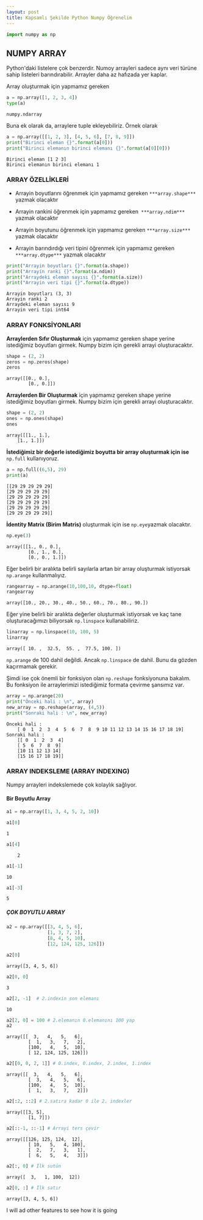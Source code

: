 ```yaml
---
layout: post
title: Kapsamlı Şekilde Python Numpy Öğrenelim
---
```


```python
import numpy as np
```

## NUMPY ARRAY

Python'daki listelere çok benzerdir. Numoy arrayleri sadece aynı veri türüne sahip listeleri barındırabilir. Arrayler daha az hafızada yer kaplar.

Array oluşturmak için yapmamız gereken


```python
a = np.array([1, 2, 3, 4])
type(a)
```

```
numpy.ndarray
```


Buna ek olarak da, arraylere tuple ekleyebiliriz. Örnek olarak


```python
a = np.array([[1, 2, 3], [4, 5, 6], [7, 8, 9]])
print("Birinci eleman {}".format(a[0]))
print("Birinci elemanın birinci elemanı {}".format(a[0][0]))
```

```
Birinci eleman [1 2 3]
Birinci elemanın birinci elemanı 1
```

### ARRAY ÖZELLİKLERİ



*   Arrayin boyutlarını öğrenmek için yapmamız gereken `***array.shape***` yazmak olacaktır

* Arrayin rankini öğrenmek için yapmamız gereken` ***array.ndim***` yazmak olacaktır

* Arrayin boyutunu öğrenmek için yapmamız gereken `***array.size***` yazmak olacaktır

* Arrayin barındırdığı veri tipini  öğrenmek için yapmamız gereken `***array.dtype***` yazmak olacaktır



```python
print("Arrayin boyutları {}".format(a.shape))
print("Arrayin ranki {}".format(a.ndim))
print("Arraydeki eleman sayısı {}".format(a.size))
print("Arrayin veri tipi {}".format(a.dtype))
```
```
Arrayin boyutları (3, 3)
Arrayin ranki 2
Arraydeki eleman sayısı 9
Arrayin veri tipi int64
```

### ARRAY FONKSİYONLARI

**Arraylerden Sıfır Oluşturmak** için yapmamız gereken shape yerine istediğimiz boyutları girmek. Numpy bizim için gerekli arrayi oluşturacaktır. 


```python
shape = (2, 2)
zeros = np.zeros(shape)
zeros
```

```
array([[0., 0.],
        [0., 0.]])
```


**Arraylerden Bir Oluşturmak** için yapmamız gereken shape yerine istediğimiz boyutları girmek. Numpy bizim için gerekli arrayi oluşturacaktır. 


```python
shape = (2, 2)
ones = np.ones(shape)
ones
```

```
array([[1., 1.],
    [1., 1.]])
```


**İstediğimiz bir değerle istediğimiz boyutta bir array oluşturmak için ise** `np.full` kullanıyoruz.




```python
a = np.full((6,5), 29) 
print(a)
```

```
[[29 29 29 29 29]
[29 29 29 29 29]
[29 29 29 29 29]
[29 29 29 29 29]
[29 29 29 29 29]
[29 29 29 29 29]]
```

**İdentity Matrix (Birim Matris)** oluşturmak için ise `np.eye`yazmak olacaktır.


```python
np.eye(3)
```

```
array([[1., 0., 0.],
        [0., 1., 0.],
        [0., 0., 1.]])
```

Eğer belirli bir aralıkta belirli sayılarla artan bir array oluşturmak istiyorsak `np.arange` kullanmalıyız.


```python
rangearray = np.arange(10,100,10, dtype=float)
rangearray
```

```
array([10., 20., 30., 40., 50., 60., 70., 80., 90.])
```


Eğer yine belirli bir aralıkta değerler oluşturmak istiyorsak ve kaç tane oluşturacağımızı biliyorsak `np.linspace` kullanabiliriz.


```python
linarray = np.linspace(10, 100, 5) 
linarray
```


```
array([ 10. ,  32.5,  55. ,  77.5, 100. ])
```


`np.arange` de 100 dahil değildi. Ancak `np.linspace` de dahil. Bunu da gözden kaçırmamak gerekir. 

Şimdi ise çok önemli bir fonksiyon olan `np.reshape` fonksiyonuna bakalım. Bu fonksiyon ile arraylerimizi istediğimiz formata çevirme şansımız var.


```python
array = np.arange(20)
print("Önceki hali : \n", array)
new_array = np.reshape(array, (4,5))
print("Sonraki hali : \n", new_array)
```

```
Önceki hali : 
    [ 0  1  2  3  4  5  6  7  8  9 10 11 12 13 14 15 16 17 18 19]
Sonraki hali : 
    [[ 0  1  2  3  4]
    [ 5  6  7  8  9]
    [10 11 12 13 14]
    [15 16 17 18 19]]
```



    

### ARRAY INDEKSLEME (ARRAY INDEXING)

Numpy arrayleri indekslemede çok kolaylık sağlıyor. 

#### Bir Boyutlu Array


```python
a1 = np.array([1, 3, 4, 5, 2, 10])
```


```python
a1[0]
```


```
1
```



```python
a1[4]
```

```
    2
```

```python
a1[-1]
```

```
10
```


```python
a1[-3]
```

```
5
```


##### ÇOK BOYUTLU ARRAY


```python
a2 = np.array([[3, 4, 5, 6],
               [1, 3, 7, 2],
               [8, 4, 5, 10],
               [12, 124, 125, 126]])
```

```python
a2[0]
```


```
array([3, 4, 5, 6])
```

```python
a2[0, 0]
```


```
3
```





```python
a2[2, -1]  # 2.indexin son elemanı
```
```
10
```

```python
a2[2, 0] = 100 # 2.elemanın 0.elemanını 100 yap
a2
```

```
array([[  3,   4,   5,   6],
        [  1,   3,   7,   2],
        [100,   4,   5,  10],
        [ 12, 124, 125, 126]])
```



```python
a2[[0, 0, 2, 1]] # 0.index, 0.index, 2.index, 1.index
```


```
array([[  3,   4,   5,   6],
        [  3,   4,   5,   6],
        [100,   4,   5,  10],
        [  1,   3,   7,   2]])
```






```python
a2[:2, ::2] # 2.satıra kadar 0 ile 2. indexler
```


```
array([[3, 5],
        [1, 7]])
```

```python
a2[::-1, ::-1] # Arrayi ters çevir
```

```
array([[126, 125, 124,  12],
        [ 10,   5,   4, 100],
        [  2,   7,   3,   1],
        [  6,   5,   4,   3]])
```


```python
a2[:, 0] # İlk sutün
```


```
array([  3,   1, 100,  12])
```

```python
a2[0, :] # İlk satır
```

```
array([3, 4, 5, 6])
```

I will ad other features to see how it is going